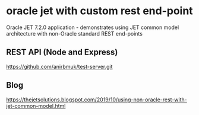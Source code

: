 # oracle jet with custom rest end-point
Oracle JET 7.2.0 application - demonstrates using JET common model architecture with non-Oracle standard REST end-points

## REST API (Node and Express)
https://github.com/anirbmuk/test-server.git

## Blog
https://thejetsolutions.blogspot.com/2019/10/using-non-oracle-rest-with-jet-common-model.html  
